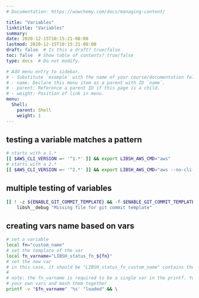 ```yaml
---
# Documentation: https://wowchemy.com/docs/managing-content/

title: "Variables"
linktitle: "Variables"
summary:
date: 2020-12-15T10:15:21-08:00
lastmod: 2020-12-15T10:15:21-08:00
draft: false  # Is this a draft? true/false
toc: false  # Show table of contents? true/false
type: docs  # Do not modify.

# Add menu entry to sidebar.
# - Substitute `example` with the name of your course/documentation folder.
# - name: Declare this menu item as a parent with ID `name`.
# - parent: Reference a parent ID if this page is a child.
# - weight: Position of link in menu.
menu:
  Shell:
    parent: Shell
    weight: 1
---
```


## testing a variable matches a pattern

```bash
# starts with a 1.*
[[ $AWS_CLI_VERSION =~ '^1.*' ]] && export LIBSH_AWS_CMD="aws"
# starts with a 2.*
[[ $AWS_CLI_VERSION =~ '^2.*' ]] && export LIBSH_AWS_CMD="aws --no-cli-pager"
```

## multiple testing of variables

```bash
[[ ! -z ${ENABLE_GIT_COMMIT_TEMPLATE} && -f $ENABLE_GIT_COMMIT_TEMPLATE ]] || \
    libsh__debug "Missing file for git commit template"
```

## creating vars name based on vars

```bash
# set a variable
local fn="custom_name"
# set the template of the var
local fn_varname="LIBSH_status_fn_${fn}"
# set the new var
# in this case, it should be "LIBSH_status_fn_custom_name" contains the value "loaded"
#
# note: the fn_varname is required to be a single var in the printf. You cannot put in
# your own vars and mash them together
printf -v "$fn_varname" '%s' "loaded" && \
```
